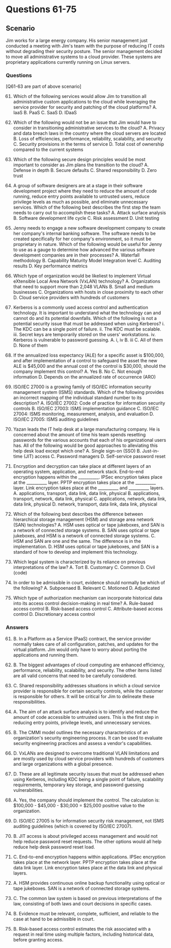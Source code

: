 # Questions 61-75

## Scenario
Jim works for a large energy company. His senior management just conducted a meeting with Jim's team with the purpose of reducing IT costs without degrading their security posture. The senior management decided to move all administrative systems to a cloud provider. These systems are proprietary applications currently running on Linux servers.

### Questions
[Q61-63 are part of above scenario]

61. Which of the following services would allow Jim to transition all administrative custom applications to the cloud while leveraging the service provider for security and patching of the cloud platforms?
A. IaaS
B. PaaS
C. SaaS
D. IDaaS

62. Which of the following would not be an issue that Jim would have to consider in transitioning administrative services to the cloud?
A. Privacy and data breach laws in the country where the cloud servers are located
B. Loss of efficiencies, performance, reliability, scalability, and security
C. Security provisions in the terms of service
D. Total cost of ownership compared to the current systems

63. Which of the following secure design principles would be most important to consider as Jim plans the transition to the cloud?
A. Defense in depth
B. Secure defaults
C. Shared responsibility
D. Zero trust

64. A group of software designers are at a stage in their software development project where they need to reduce the amount of code running, reduce entry points available to untrusted users, reduce privilege levels as much as possible, and eliminate unnecessary services. Which of the following best describes the first step the team needs to carry out to accomplish these tasks?
A. Attack surface analysis
B. Software development life cycle
C. Risk assessment
D. Unit testing

65. Jenny needs to engage a new software development company to create her company's internal banking software. The software needs to be created specifically for her company's environment, so it must be proprietary in nature. Which of the following would be useful for Jenny to use as a gauge to determine how advanced the various software development companies are in their processes?
A. Waterfall methodology
B. Capability Maturity Model Integration level
C. Auditing results
D. Key performance metrics

66. Which type of organization would be likeliest to implement Virtual eXtensible Local Area Network (VxLAN) technology?
A. Organizations that need to support more than 2,048 VLANs
B. Small and medium businesses
C. Organizations with hosts in close proximity to each other
D. Cloud service providers with hundreds of customers

67. Kerberos is a commonly used access control and authentication technology. It is important to understand what the technology can and cannot do and its potential downfalls. Which of the following is not a potential security issue that must be addressed when using Kerberos?
i. The KDC can be a single point of failure.
ii. The KDC must be scalable.
iii. Secret keys are temporarily stored on the users' workstations.
iv. Kerberos is vulnerable to password guessing.
A. i, iv
B. iii
C. All of them
D. None of them

68. If the annualized loss expectancy (ALE) for a specific asset is $100,000, and after implementation of a control to safeguard the asset the new ALE is $45,000 and the annual cost of the control is $30,000, should the company implement this control?
A. Yes
B. No
C. Not enough information
D. Depends on the annualized rate of occurrence (ARO)

69. ISO/IEC 27000 is a growing family of ISO/IEC information security management system (ISMS) standards. Which of the following provides an incorrect mapping of the individual standard number to its description?
A. ISO/IEC 27002: Code of practice for information security controls
B. ISO/IEC 27003: ISMS implementation guidance
C. ISO/IEC 27004: ISMS monitoring, measurement, analysis, and evaluation
D. ISO/IEC 27005: ISMS auditing guidelines

70. Yazan leads the IT help desk at a large manufacturing company. He is concerned about the amount of time his team spends resetting passwords for the various accounts that each of his organizational users has. All of the following would be good approaches to alleviating this help desk load except which one?
A. Single sign-on (SSO)
B. Just-in-time (JIT) access
C. Password managers
D. Self-service password reset

71. Encryption and decryption can take place at different layers of an operating system, application, and network stack. End-to-end encryption happens within the __________. IPSec encryption takes place at the __________ layer. PPTP encryption takes place at the __________ layer. Link encryption takes place at the __________ and __________ layers.
A. applications, transport, data link, data link, physical
B. applications, transport, network, data link, physical
C. applications, network, data link, data link, physical
D. network, transport, data link, data link, physical

72. Which of the following best describes the difference between hierarchical storage management (HSM) and storage area network (SAN) technologies?
A. HSM uses optical or tape jukeboxes, and SAN is a network of connected storage systems.
B. SAN uses optical or tape jukeboxes, and HSM is a network of connected storage systems.
C. HSM and SAN are one and the same. The difference is in the implementation.
D. HSM uses optical or tape jukeboxes, and SAN is a standard of how to develop and implement this technology.

73. Which legal system is characterized by its reliance on previous interpretations of the law?
A. Tort
B. Customary
C. Common
D. Civil (code)

74. In order to be admissible in court, evidence should normally be which of the following?
A. Subpoenaed
B. Relevant
C. Motioned
D. Adjudicated

75. Which type of authorization mechanism can incorporate historical data into its access control decision-making in real time?
A. Rule-based access control
B. Risk-based access control
C. Attribute-based access control
D. Discretionary access control

### Answers

61. B. In a Platform as a Service (PaaS) contract, the service provider normally takes care of all configuration, patches, and updates for the virtual platform. Jim would only have to worry about porting the applications and running them.

62. B. The biggest advantages of cloud computing are enhanced efficiency, performance, reliability, scalability, and security. The other items listed are all valid concerns that need to be carefully considered.

63. C. Shared responsibility addresses situations in which a cloud service provider is responsible for certain security controls, while the customer is responsible for others. It will be critical for Jim to delineate these responsibilities.

64. A. The aim of an attack surface analysis is to identify and reduce the amount of code accessible to untrusted users. This is the first step in reducing entry points, privilege levels, and unnecessary services.

65. B. The CMMI model outlines the necessary characteristics of an organization's security engineering process. It can be used to evaluate security engineering practices and assess a vendor's capabilities.

66. D. VxLANs are designed to overcome traditional VLAN limitations and are mostly used by cloud service providers with hundreds of customers and large organizations with a global presence.

67. D. These are all legitimate security issues that must be addressed when using Kerberos, including KDC being a single point of failure, scalability requirements, temporary key storage, and password guessing vulnerabilities.

68. A. Yes, the company should implement the control. The calculation is: $100,000 - $45,000 - $30,000 = $25,000 positive value to the organization.

69. D. ISO/IEC 27005 is for information security risk management, not ISMS auditing guidelines (which is covered by ISO/IEC 27007).

70. B. JIT access is about privileged access management and would not help reduce password reset requests. The other options would all help reduce help desk password reset load.

71. C. End-to-end encryption happens within applications. IPSec encryption takes place at the network layer. PPTP encryption takes place at the data link layer. Link encryption takes place at the data link and physical layers.

72. A. HSM provides continuous online backup functionality using optical or tape jukeboxes. SAN is a network of connected storage systems.

73. C. The common law system is based on previous interpretations of the law, consisting of both laws and court decisions in specific cases.

74. B. Evidence must be relevant, complete, sufficient, and reliable to the case at hand to be admissible in court.

75. B. Risk-based access control estimates the risk associated with a request in real time using multiple factors, including historical data, before granting access.